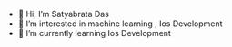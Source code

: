 - 👋 Hi, I’m Satyabrata Das
- 👀 I’m interested in machine learning , Ios Development
- 🌱 I’m currently learning Ios Development
<!-- - 💞️ I’m looking to collaborate on ...
- 📫 How to reach me ... -->

<!---
Satyabratadas/Satyabratadas is a ✨ special ✨ repository because its `README.md` (this file) appears on your GitHub profile.
You can click the Preview link to take a look at your changes.
--->
